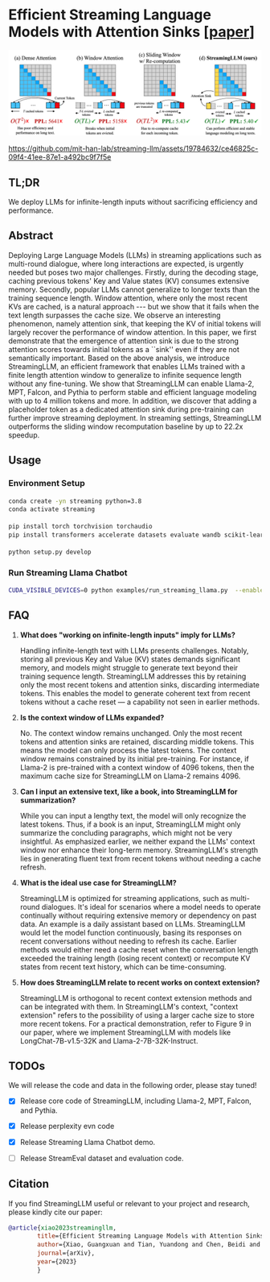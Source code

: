 # Efficient Streaming Language Models with Attention Sinks [[paper](http://arxiv.org/abs/2309.17453)]

![schemes](figures/schemes.png)


https://github.com/mit-han-lab/streaming-llm/assets/19784632/ce46825c-09f4-41ee-87e1-a492bc9f7f5e

## TL;DR
We deploy LLMs for infinite-length inputs without sacrificing efficiency and performance.

## Abstract
Deploying Large Language Models (LLMs) in streaming applications such as multi-round dialogue, where long interactions are expected, is urgently needed but poses two major challenges. Firstly, during the decoding stage, caching previous tokens' Key and Value states (KV) consumes extensive memory. Secondly, popular LLMs cannot generalize to longer texts than the training sequence length. Window attention, where only the most recent KVs are cached, is a natural approach --- but we show that it fails when the text length surpasses the cache size. We observe an interesting phenomenon, namely attention sink, that keeping the KV of initial tokens will largely recover the performance of window attention. In this paper, we first demonstrate that the emergence of attention sink is due to the strong attention scores towards initial tokens as a ``sink'' even if they are not semantically important. Based on the above analysis, we introduce StreamingLLM, an efficient framework that enables LLMs trained with a finite length attention window to generalize to infinite sequence length without any fine-tuning. We show that StreamingLLM can enable Llama-2, MPT, Falcon, and Pythia to perform stable and efficient language modeling with up to 4 million tokens and more. In addition, we discover that adding a placeholder token as a dedicated attention sink during pre-training can further improve streaming deployment. In streaming settings, StreamingLLM outperforms the sliding window recomputation baseline by up to 22.2x speedup.

## Usage

### Environment Setup

```bash
conda create -yn streaming python=3.8
conda activate streaming

pip install torch torchvision torchaudio
pip install transformers accelerate datasets evaluate wandb scikit-learn scipy sentencepiece

python setup.py develop
```

### Run Streaming Llama Chatbot

```bash
CUDA_VISIBLE_DEVICES=0 python examples/run_streaming_llama.py  --enable_streaming
```

## FAQ

1. **What does "working on infinite-length inputs" imply for LLMs?**
   
    Handling infinite-length text with LLMs presents challenges. Notably, storing all previous Key and Value (KV) states demands significant memory, and models might struggle to generate text beyond their training sequence length. StreamingLLM addresses this by retaining only the most recent tokens and attention sinks, discarding intermediate tokens. This enables the model to generate coherent text from recent tokens without a cache reset — a capability not seen in earlier methods.

2. **Is the context window of LLMs expanded?**

    No. The context window remains unchanged. Only the most recent tokens and attention sinks are retained, discarding middle tokens. This means the model can only process the latest tokens. The context window remains constrained by its initial pre-training. For instance, if Llama-2 is pre-trained with a context window of 4096 tokens, then the maximum cache size for StreamingLLM on Llama-2 remains 4096.

3. **Can I input an extensive text, like a book, into StreamingLLM for summarization?**

    While you can input a lengthy text, the model will only recognize the latest tokens. Thus, if a book is an input, StreamingLLM might only summarize the concluding paragraphs, which might not be very insightful. As emphasized earlier, we neither expand the LLMs' context window nor enhance their long-term memory. StreamingLLM's strength lies in generating fluent text from recent tokens without needing a cache refresh.

4. **What is the ideal use case for StreamingLLM?**

    StreamingLLM is optimized for streaming applications, such as multi-round dialogues. It's ideal for scenarios where a model needs to operate continually without requiring extensive memory or dependency on past data. An example is a daily assistant based on LLMs. StreamingLLM would let the model function continuously, basing its responses on recent conversations without needing to refresh its cache. Earlier methods would either need a cache reset when the conversation length exceeded the training length (losing recent context) or recompute KV states from recent text history, which can be time-consuming.

5. **How does StreamingLLM relate to recent works on context extension?**

    StreamingLLM is orthogonal to recent context extension methods and can be integrated with them. In StreamingLLM's context, "context extension" refers to the possibility of using a larger cache size to store more recent tokens. For a practical demonstration, refer to Figure 9 in our paper, where we implement StreamingLLM with models like LongChat-7B-v1.5-32K and Llama-2-7B-32K-Instruct.

## TODOs
We will release the code and data in the following order, please stay tuned!

- [x] Release core code of StreamingLLM, including Llama-2, MPT, Falcon, and Pythia.
- [x] Release perplexity evn code
- [x] Release Streaming Llama Chatbot demo.
- [ ] Release StreamEval dataset and evaluation code.


## Citation

If you find StreamingLLM useful or relevant to your project and research, please kindly cite our paper:

```bibtex
@article{xiao2023streamingllm,
        title={Efficient Streaming Language Models with Attention Sinks},
        author={Xiao, Guangxuan and Tian, Yuandong and Chen, Beidi and Han, Song and Lewis, Mike},
        journal={arXiv},
        year={2023}
        }
```
